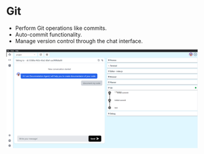 # Git 


 - Perform Git operations like commits.
 - Auto-commit functionality.
 - Manage version control through the chat interface.


![git](../../../../static/img/git.png)